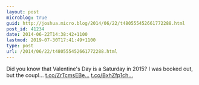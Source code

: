 ```yaml
---
layout: post
microblog: true
guid: http://joshua.micro.blog/2014/06/22/t480555452661772288.html
post_id: 41234
date: 2014-06-22T14:38:42+1100
lastmod: 2019-07-30T17:41:49+1100
type: post
url: /2014/06/22/t480555452661772288.html
---
```

Did you know that Valentine's Day is a Saturday in 2015? I was booked out, but the coupl... [t.co/ZrTcmsEBe...](http://t.co/ZrTcmsEBe5) [t.co/BxhZfp1ch...](http://t.co/BxhZfp1chY)
